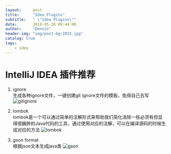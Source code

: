 ```yaml
---
layout:     post
title:      "Idea Plugins"
subtitle:   " \"Idea Plugins\""
date:       2018-05-28 09:44:00
author:     "Dennis"
header-img: "img/post-bg-2015.jpg"
catalog: true
tags:
    - idea
---
```


# IntelliJ IDEA 插件推荐

1. ignore  
生成各种ignore文件，一键创建git ignore文件的模板，免得自己去写  
![gitignore][1]


2. lombok  
lombok是一个可以通过简单的注解形式来帮助我们简化消除一些必须有但显得很臃肿的Java代码的工具，通过使用对应的注解，可以在编译源码的时候生成对应的方法
![lombok][2]

3. gson format  
根据json文本生成java类
![gson][3]




























[1]: /img/in-post/2018-05-28-idea-plugins/gitignore.gif
[2]: /img/in-post/2018-05-28-idea-plugins/lombok.gif
[3]: /img/in-post/2018-05-28-idea-plugins/gson.gif